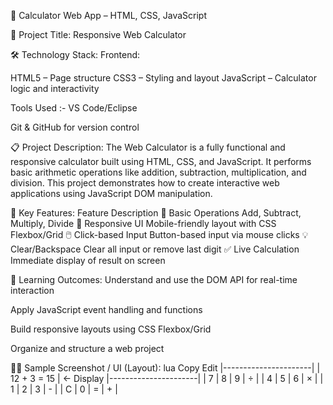 🧮 Calculator Web App – HTML, CSS, JavaScript

📌 Project Title:
Responsive Web Calculator

🛠️ Technology Stack:
Frontend:

HTML5 – Page structure
CSS3 – Styling and layout
JavaScript – Calculator logic and interactivity

Tools Used :- VS Code/Eclipse

Git & GitHub for version control

📋 Project Description:
The Web Calculator is a fully functional and responsive calculator built using HTML, CSS, and JavaScript. It performs basic arithmetic operations like addition, subtraction, multiplication, and division. This project demonstrates how to create interactive web applications using JavaScript DOM manipulation.

🔢 Key Features:
Feature	Description
🧮 Basic Operations	Add, Subtract, Multiply, Divide
🎨 Responsive UI	Mobile-friendly layout with CSS Flexbox/Grid
🖱️ Click-based Input	Button-based input via mouse clicks
💡 Clear/Backspace	Clear all input or remove last digit
✅ Live Calculation	Immediate display of result on screen

🧠 Learning Outcomes:
Understand and use the DOM API for real-time interaction

Apply JavaScript event handling and functions

Build responsive layouts using CSS Flexbox/Grid

Organize and structure a web project

🧑‍💻 Sample Screenshot / UI (Layout):
lua
Copy
Edit
|----------------------|
|      12 + 3 = 15     |   <- Display
|----------------------|
| 7 | 8 | 9 | ÷ |
| 4 | 5 | 6 | × |
| 1 | 2 | 3 | - |
| C | 0 | = | + |
